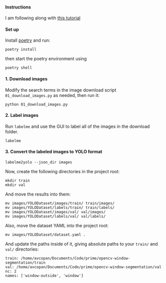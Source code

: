 #### Instructions

I am following along with [this tutorial](https://youtu.be/DMRlOWfRBKU?si=H3yu7fKlFmoUorzu)

#### Set up

Install [poetry](https://python-poetry.org/docs/basic-usage/) and run:
```
poetry install
```
then start the poetry environment using
```
poetry shell
```

#### 1. Download images

Modify the search terms in the image download script `01_download_images.py` as
needed, then run it:
```
python 01_download_images.py
```

#### 2. Label images

Run `labelme` and use the GUI to label all of the images in the download folder.
```
labelme
```

#### 3. Convert the labeled images to YOLO format

```
labelme2yolo --json_dir images
```
Now, create the following directories in the project root:
```
mkdir train
mkdir val
```
And move the results into them:
```
mv images/YOLODataset/images/train/ train/images/
mv images/YOLODataset/labels/train/ train/labels/
mv images/YOLODataset/images/val/ val/images/
mv images/YOLODataset/labels/val/ val/labels/
```
Also, move the dataset YAML into the project root:
```
mv images/YOLODataset/dataset.yaml .
```
And update the paths inside of it, giving absolute paths to your `train/` and `val/` directories:
```
train: /home/avcopan/Documents/Code/prime/opencv-window-segmentation/train
val: /home/avcopan/Documents/Code/prime/opencv-window-segmentation/val
nc: 2
names: ['window-outside', 'window']
```
